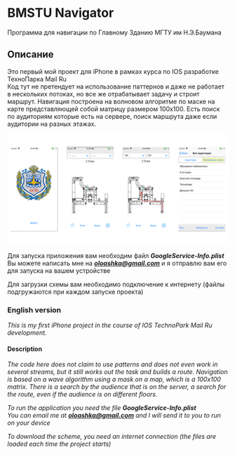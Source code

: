 # BMSTU Navigator

Программа для навигации по Главному Зданию МГТУ им Н.Э.Баумана

## Описание

Это первый мой проект для iPhone в рамках курса по IOS разработке ТехноПарка Mail Ru  
Код тут не претендует на использование паттернов и даже не работает в нескольких потоках, но все же отрабатывает задачу и строит маршрут. 
Навигация построена на волновом алгоритме по маске на карте представляющей собой матрицу размером 100x100.
Есть поиск по аудиториям которые есть на сервере, поиск маршрута даже если аудитории на разных этажах.

![ScreenShot](ScreenShot.png)

Для запуска приложения вам необходим файл ***GoogleService-Info.plist***  
Вы можете написать мне на ***oloashka@gmail.com*** и я отправлю вам его для запуска на вашем устройстве

Для загрузки схемы вам необходимо подключение к интернету (файлы подгружаются при каждом запуске проекта)

### English version

*This is my first iPhone project in the course of IOS TechnoPark Mail Ru development.*

#### Description

*The code here does not claim to use patterns and does not even work in several streams, but it still works out the task and builds a route.*
*Navigation is based on a wave algorithm using a mask on a map, which is a 100x100 matrix.*
*There is a search by the audience that is on the server, a search for the route, even if the audience is on different floors.*

*To run the application you need the file* ***GoogleService-Info.plist***  
*You can email me at* ***oloashka@gmail.com*** *and I will send it to you to run on your device*

*To download the scheme, you need an internet connection (the files are loaded each time the project starts)*
